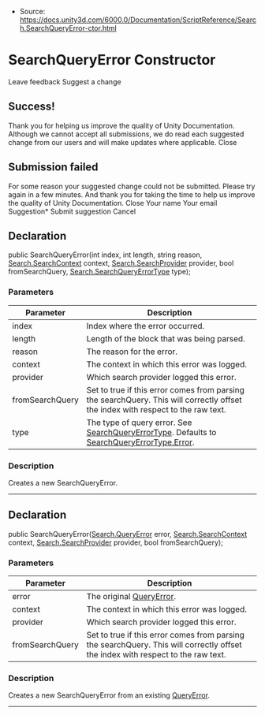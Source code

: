 * Source: https://docs.unity3d.com/6000.0/Documentation/ScriptReference/Search.SearchQueryError-ctor.html

# SearchQueryError Constructor
Leave feedback
Suggest a change
## Success!
Thank you for helping us improve the quality of Unity Documentation. Although we cannot accept all submissions, we do read each suggested change from our users and will make updates where applicable.
Close
## Submission failed
For some reason your suggested change could not be submitted. Please <a>try again</a> in a few minutes. And thank you for taking the time to help us improve the quality of Unity Documentation.
Close
Your name Your email Suggestion* Submit suggestion
Cancel
## Declaration
public SearchQueryError(int index, int length, string reason, [Search.SearchContext](https://docs.unity3d.com/6000.0/Documentation/ScriptReference/Search.SearchContext.html) context, [Search.SearchProvider](https://docs.unity3d.com/6000.0/Documentation/ScriptReference/Search.SearchProvider.html) provider, bool fromSearchQuery, [Search.SearchQueryErrorType](https://docs.unity3d.com/6000.0/Documentation/ScriptReference/Search.SearchQueryErrorType.html) type); 
### Parameters
Parameter | Description  
---|---  
index | Index where the error occurred.  
length | Length of the block that was being parsed.  
reason | The reason for the error.  
context | The context in which this error was logged.  
provider | Which search provider logged this error.  
fromSearchQuery | Set to true if this error comes from parsing the searchQuery. This will correctly offset the index with respect to the raw text.  
type | The type of query error. See [SearchQueryErrorType](https://docs.unity3d.com/6000.0/Documentation/ScriptReference/Search.SearchQueryErrorType.html). Defaults to [SearchQueryErrorType.Error](https://docs.unity3d.com/6000.0/Documentation/ScriptReference/Search.SearchQueryErrorType.Error.html).  
### Description
Creates a new SearchQueryError.
* * *
## Declaration
public SearchQueryError([Search.QueryError](https://docs.unity3d.com/6000.0/Documentation/ScriptReference/Search.QueryError.html) error, [Search.SearchContext](https://docs.unity3d.com/6000.0/Documentation/ScriptReference/Search.SearchContext.html) context, [Search.SearchProvider](https://docs.unity3d.com/6000.0/Documentation/ScriptReference/Search.SearchProvider.html) provider, bool fromSearchQuery); 
### Parameters
Parameter | Description  
---|---  
error | The original [QueryError](https://docs.unity3d.com/6000.0/Documentation/ScriptReference/Search.QueryError.html).  
context | The context in which this error was logged.  
provider | Which search provider logged this error.  
fromSearchQuery | Set to true if this error comes from parsing the searchQuery. This will correctly offset the index with respect to the raw text.  
### Description
Creates a new SearchQueryError from an existing [QueryError](https://docs.unity3d.com/6000.0/Documentation/ScriptReference/Search.QueryError.html).
* * *
